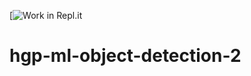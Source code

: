 [![Work in Repl.it](https://ahob1985.github.io/object-detection-2-Kaiden-Groves/)
# hgp-ml-object-detection-2
